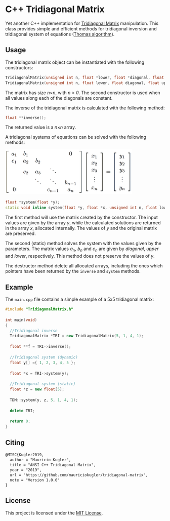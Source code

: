 # C++ Tridiagonal Matrix

Yet another C++ implementation for [Tridiagonal Matrix](https://en.wikipedia.org/wiki/Tridiagonal_matrix) manipulation. This class provides simple and efficient methods for tridiagonal inversion and tridiagonal system of equations ([Thomas algorithm](https://en.wikipedia.org/wiki/Tridiagonal_matrix_algorithm)). 
 
## Usage

The tridiagonal matrix object can be instantiated with the following constructors:

```C++
TridiagonalMatrix(unsigned int n, float *lower, float *diagonal, float *upper);
TridiagonalMatrix(unsigned int n, float lower, float diagonal, float upper);
```

The matrix has size *n*&#215;*n*, with *n > 0*. The second constructor is used when all values along each of the diagonals are constant.

The inverse of the tridiagonal matrix is calculated with the following method:

```C++
float **inverse();
```

The returned value is a *n*&#215;*n* array.

A tridiagonal systems of equations can be solved with the following methods:

<img src="tridiagonal.png" alt="drawing" width="400"/>

```C++
float *system(float *y);
static void inline system(float *y, float *x, unsigned int n, float lower, float diagonal, float upper);
```

The first method will use the matrix created by the constructor. The input values are given by the array *y*, while the calculated solutions are returned in the array *x*, allocated internally. The values of *y* and the original matrix are preserved.

The second (static) method solves the system with the values given by the parameters. The matrix values *a<sub>n<sub>*, *b<sub>n<sub>* and *c<sub>n<sub>* are given by *diagonal*, *upper* and *lower*, respectively. This method does not preserve the values of *y*.

The destructor method delete all allocated arrays, including the ones which pointers have been returned by the `inverse` and `system` methods.  

## Example

The `main.cpp` file contains a simple example of a 5x5 tridiagonal matrix:

```C++
#include "TridiagonalMatrix.h"

int main(void)
{
  //Tridiagonal inverse
  TridiagonalMatrix *TRI = new TridiagonalMatrix(5, 1, 4, 1);

  float **f = TRI->inverse();

  //Tridiagonal system (dynamic)
  float y[] ={ 1, 2, 3, 4, 5 };

  float *x = TRI->system(y);

  //Tridiagonal system (static)
  float *z = new float[5];

  TDM::system(y, z, 5, 1, 4, 1);

  delete TRI;

  return 0;
}
```

## Citing

```TeX
@MISC{Kugler2019,
  author = "Mauricio Kugler",
  title = "ANSI C++ Tridiagonal Matrix",
  year = "2019",
  url = "https://github.com/mauriciokugler/tridiagonal-matrix",
  note = "Version 1.0.0"
}
```

## License

This project is licensed under the [MIT License](LICENSE).
